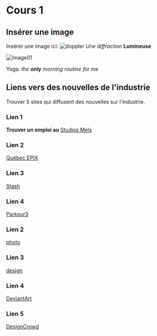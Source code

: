 # Cours 1
## Insérer une image
Insérer une image ici: 
![doppler](Images/Lightshadows.jpg)
_Une diffraction_
**Lumineuse**

![image01](images/holoyoga.png)


Yoga: *the **only** morning routine for me*

## Liens vers des nouvelles de l'industrie
Trouver 5 sites qui diffusent des nouvelles sur l'industrie.

### Lien 1 
**Trouver un emploi au**
[Studios Mels](https://www.mels-studios.com/fr/)

### Lien 2 
[Québec EPIX](https://www.quebecinternational.ca/fr/quebec-epix)


### Lien 3 
[Stash](https://www.stashmedia.tv/)


### Lien 4 
[Parkour3](https://www.parkour3.com/fr/)


### Lien 2 

[photo ](https://pixabay.com/fr/)

### Lien 3 
[design ](https://dribbble.com/)

### Lien 4 
[DeviantArt](https://www.deviantart.com/)

### Lien 5 
[DesignCrowd](https://www.designcrowd.com/)
